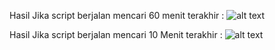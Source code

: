 Hasil Jika script berjalan mencari 60 menit terakhir :
![alt text](image.png)

Hasil Jika script berjalan mencari 10 Menit terakhir :
![alt text](image.png)